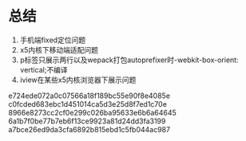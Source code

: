 # 总结

1. 手机端fixed定位问题
2. x5内核下移动端适配问题
3. p标签只展示两行以及wepack打包autoprefixer时-webkit-box-orient: vertical;不编译
4. iview在某些x5内核浏览器下展示问题

e724ede072a0c07566a18f189bc55e90f8e4085e
c0fcded683ebc1d451014ca5d3e25d8f7ed1c70e
8966e8273cc2cf0e299c026ba95633e6b6a64645
6a1b7f0be77b7eb6f13ce9923a81d24dd3fa3199
a7bce26ed9da3cfa6892b815ebd1c5fb044ac987
